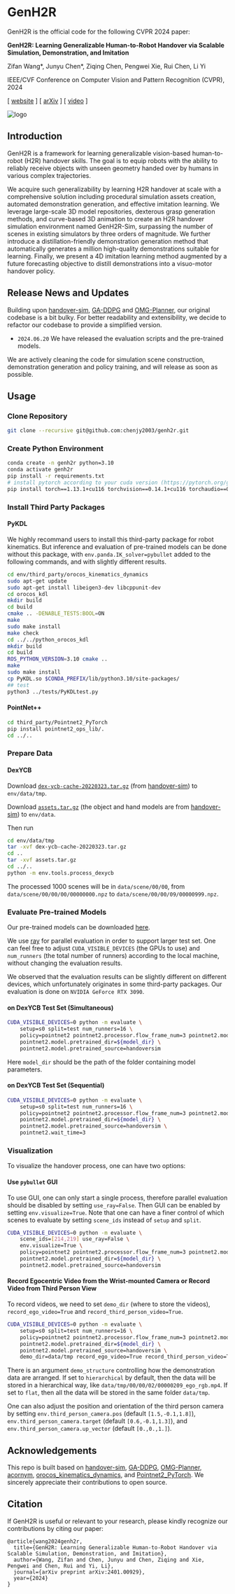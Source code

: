 # GenH2R

GenH2R is the official code for the following CVPR 2024 paper:

**GenH2R: Learning Generalizable Human-to-Robot Handover via Scalable Simulation, Demonstration, and Imitation**

Zifan Wang*, Junyu Chen*, Ziqing Chen, Pengwei Xie, Rui Chen, Li Yi

IEEE/CVF Conference on Computer Vision and Pattern Recognition (CVPR), 2024

[ [website](https://genh2r.github.io/) ] [ [arXiv](https://arxiv.org/abs/2401.00929) ] [ [video](https://www.youtube.com/watch?v=BbphK5QlS1Y) ] 

![logo](assets/1_logo.gif)

## Introduction

GenH2R is a framework for learning generalizable vision-based human-to-robot (H2R) handover skills. The goal is to equip robots with the ability to reliably receive objects with unseen geometry handed over by humans in various complex trajectories.

We acquire such generalizability by learning H2R handover at scale with a comprehensive solution including procedural simulation assets creation, automated demonstration generation, and effective imitation learning. We leverage large-scale 3D model repositories, dexterous grasp generation methods, and curve-based 3D animation to create an H2R handover simulation environment named GenH2R-Sim, surpassing the number of scenes in existing simulators by three orders of magnitude. We further introduce a distillation-friendly demonstration generation method that automatically generates a million high-quality demonstrations suitable for learning. Finally, we present a 4D imitation learning method augmented by a future forecasting objective to distill demonstrations into a visuo-motor handover policy.

## Release News and Updates

Building upon [handover-sim](https://github.com/NVlabs/handover-sim), [GA-DDPG](https://github.com/liruiw/GA-DDPG) and [OMG-Planner](https://github.com/liruiw/OMG-Planner), our original codebase is a bit bulky. For better readability and extensibility, we decide to refactor our codebase to provide a simplified version. 

- `2024.06.20` We have released the evaluation scripts and the pre-trained models.

We are actively cleaning the code for simulation scene construction, demonstration generation and policy training, and will release as soon as possible.

## Usage

### Clone Repository
``` bash
git clone --recursive git@github.com:chenjy2003/genh2r.git
```

### Create Python Environment
``` bash
conda create -n genh2r python=3.10
conda activate genh2r
pip install -r requirements.txt
# install pytorch according to your cuda version (https://pytorch.org/get-started/previous-versions/)
pip install torch==1.13.1+cu116 torchvision==0.14.1+cu116 torchaudio==0.13.1 --extra-index-url https://download.pytorch.org/whl/cu116
```

### Install Third Party Packages
#### PyKDL
We highly recommand users to install this third-party package for robot kinematics. But inference and evaluation of pre-trained models can be done without this package, with `env.panda.IK_solver=pybullet` added to the following commands, and with slightly different results.
``` bash
cd env/third_party/orocos_kinematics_dynamics
sudo apt-get update
sudo apt-get install libeigen3-dev libcppunit-dev
cd orocos_kdl
mkdir build
cd build
cmake .. -DENABLE_TESTS:BOOL=ON
make
sudo make install
make check
cd ../../python_orocos_kdl
mkdir build
cd build
ROS_PYTHON_VERSION=3.10 cmake ..
make
sudo make install
cp PyKDL.so $CONDA_PREFIX/lib/python3.10/site-packages/
## test
python3 ../tests/PyKDLtest.py
```
#### PointNet++
``` bash
cd third_party/Pointnet2_PyTorch
pip install pointnet2_ops_lib/.
cd ../..
```
### Prepare Data
#### DexYCB
Download [`dex-ycb-cache-20220323.tar.gz`](https://drive.google.com/uc?export=download&id=1Jqe2iqI7inoEdE3BL4vEs25eT5M7aUHd) (from [handover-sim](https://github.com/NVlabs/handover-sim)) to `env/data/tmp`.

Download [`assets.tar.gz`](https://drive.google.com/file/d/1jLi23goHESWHMIud2wpNiQNdZ45dMQ49/view?usp=drive_link) (the object and hand models are from [handover-sim](https://github.com/NVlabs/handover-sim)) to `env/data`.

Then run
``` bash
cd env/data/tmp
tar -xvf dex-ycb-cache-20220323.tar.gz
cd ..
tar -xvf assets.tar.gz
cd ../..
python -m env.tools.process_dexycb
```

The processed 1000 scenes will be in `data/scene/00/00`, from `data/scene/00/00/00/00000000.npz` to `data/scene/00/00/09/00000999.npz`.

### Evaluate Pre-trained Models
Our pre-trained models can be downloaded [here](https://drive.google.com/drive/folders/1kbQR3xXJJp4rUZ-pytH7vTQVBNaJgM4O?usp=drive_link).

We use [ray](https://github.com/ray-project/ray) for parallel evaluation in order to support larger test set. One can feel free to adjust `CUDA_VISIBLE_DEVICES` (the GPUs to use) and `num_runners` (the total number of runners) according to the local machine, without changing the evaluation results.

We observed that the evaluation results can be slightly different on different devices, which unfortunately originates in some third-party packages. Our evaluation is done on `NVIDIA GeForce RTX 3090`.
#### on DexYCB Test Set (Simultaneous)
``` bash
CUDA_VISIBLE_DEVICES=0 python -m evaluate \
    setup=s0 split=test num_runners=16 \
    policy=pointnet2 pointnet2.processor.flow_frame_num=3 pointnet2.model.obj_pose_pred_frame_num=3 \
    pointnet2.model.pretrained_dir=${model_dir} \
    pointnet2.model.pretrained_source=handoversim
```
Here `model_dir` should be the path of the folder containing model parameters.
#### on DexYCB Test Set (Sequential)
``` bash
CUDA_VISIBLE_DEVICES=0 python -m evaluate \
    setup=s0 split=test num_runners=16 \
    policy=pointnet2 pointnet2.processor.flow_frame_num=3 pointnet2.model.obj_pose_pred_frame_num=3 \
    pointnet2.model.pretrained_dir=${model_dir} \
    pointnet2.model.pretrained_source=handoversim \
    pointnet2.wait_time=3
```
### Visualization
To visualize the handover process, one can have two options:
#### Use `pybullet` GUI
To use GUI, one can only start a single process, therefore parallel evaluation should be disabled by setting `use_ray=False`. Then GUI can be enabled by setting `env.visualize=True`. Note that one can have a finer control of which scenes to evaluate by setting `scene_ids` instead of `setup` and `split`. 
``` bash
CUDA_VISIBLE_DEVICES=0 python -m evaluate \
    scene_ids=[214,219] use_ray=False \
    env.visualize=True \
    policy=pointnet2 pointnet2.processor.flow_frame_num=3 pointnet2.model.obj_pose_pred_frame_num=3 \
    pointnet2.model.pretrained_dir=${model_dir} \
    pointnet2.model.pretrained_source=handoversim
```
#### Record Egocentric Video from the Wrist-mounted Camera or Record Video from Third Person View
To record videos, we need to set `demo_dir` (where to store the videos), `record_ego_video=True` and `record_third_person_video=True`.
``` bash
CUDA_VISIBLE_DEVICES=0 python -m evaluate \
    setup=s0 split=test num_runners=16 \
    policy=pointnet2 pointnet2.processor.flow_frame_num=3 pointnet2.model.obj_pose_pred_frame_num=3 \
    pointnet2.model.pretrained_dir=${model_dir} \
    pointnet2.model.pretrained_source=handoversim \
    demo_dir=data/tmp record_ego_video=True record_third_person_video=True
```
There is an argument `demo_structure` controlling how the demonstration data are arranged. If set to `hierarchical` by default, then the data will be stored in a hierarchical way, like `data/tmp/00/00/02/00000209_ego_rgb.mp4`. If set to `flat`, then all the data will be stored in the same folder `data/tmp`.

One can also adjust the position and orientation of the third person camera by setting `env.third_person_camera.pos` (default `[1.5,-0.1,1.8]`), `env.third_person_camera.target` (default `[0.6,-0.1,1.3]`), and `env.third_person_camera.up_vector` (default `[0.,0.,1.]`).

## Acknowledgements
This repo is built based on [handover-sim](https://github.com/NVlabs/handover-sim), [GA-DDPG](https://github.com/liruiw/GA-DDPG), [OMG-Planner](https://github.com/liruiw/OMG-Planner), [acornym](https://github.com/NVlabs/acronym), [orocos_kinematics_dynamics](https://github.com/orocos/orocos_kinematics_dynamics), and [Pointnet2_PyTorch](https://github.com/erikwijmans/Pointnet2_PyTorch). We sincerely appreciate their contributions to open source.

## Citation
If GenH2R is useful or relevant to your research, please kindly recognize our contributions by citing our paper:
```
@article{wang2024genh2r,
  title={GenH2R: Learning Generalizable Human-to-Robot Handover via Scalable Simulation, Demonstration, and Imitation},
  author={Wang, Zifan and Chen, Junyu and Chen, Ziqing and Xie, Pengwei and Chen, Rui and Yi, Li},
  journal={arXiv preprint arXiv:2401.00929},
  year={2024}
}
```
